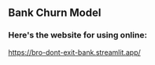 ## Bank Churn Model
### Here's the website for using online:
https://bro-dont-exit-bank.streamlit.app/
